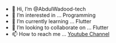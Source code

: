 - 👋 Hi, I’m @AbdulWadood-tech
- 👀 I’m interested in ... Programming
- 🌱 I’m currently learning ... Flutter
- 💞️ I’m looking to collaborate on ... Flutter
- 📫 How to reach me ... [Youtube Channel](https://youtube.com/c/VARIABLESTM)

<!---
AbdulWadood-tech/AbdulWadood-tech is a ✨ special ✨ repository because its `README.md` (this file) appears on your GitHub profile.
You can click the Preview link to take a look at your changes.
--->
